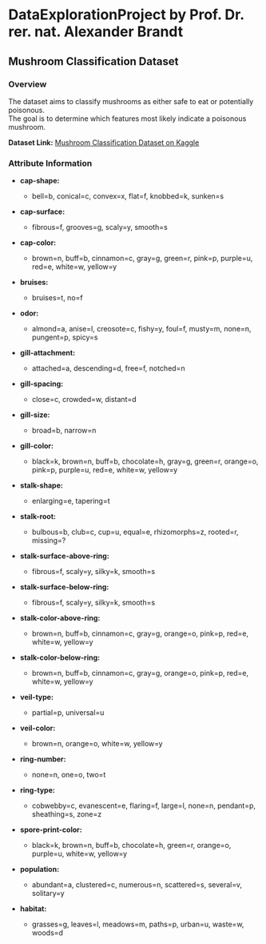 # DataExplorationProject by Prof. Dr. rer. nat. Alexander Brandt

## Mushroom Classification Dataset

### Overview
The dataset aims to classify mushrooms as either safe to eat or potentially poisonous.<br>
The goal is to determine which features most likely indicate a poisonous mushroom.

**Dataset Link:** [Mushroom Classification Dataset on Kaggle](https://www.kaggle.com/datasets/uciml/mushroom-classification)

### Attribute Information

- **cap-shape:** 
  - bell=b, conical=c, convex=x, flat=f, knobbed=k, sunken=s

- **cap-surface:** 
  - fibrous=f, grooves=g, scaly=y, smooth=s

- **cap-color:** 
  - brown=n, buff=b, cinnamon=c, gray=g, green=r, pink=p, purple=u, red=e, white=w, yellow=y

- **bruises:** 
  - bruises=t, no=f

- **odor:** 
  - almond=a, anise=l, creosote=c, fishy=y, foul=f, musty=m, none=n, pungent=p, spicy=s

- **gill-attachment:** 
  - attached=a, descending=d, free=f, notched=n

- **gill-spacing:** 
  - close=c, crowded=w, distant=d

- **gill-size:** 
  - broad=b, narrow=n

- **gill-color:** 
  - black=k, brown=n, buff=b, chocolate=h, gray=g, green=r, orange=o, pink=p, purple=u, red=e, white=w, yellow=y

- **stalk-shape:** 
  - enlarging=e, tapering=t

- **stalk-root:** 
  - bulbous=b, club=c, cup=u, equal=e, rhizomorphs=z, rooted=r, missing=?

- **stalk-surface-above-ring:** 
  - fibrous=f, scaly=y, silky=k, smooth=s

- **stalk-surface-below-ring:** 
  - fibrous=f, scaly=y, silky=k, smooth=s

- **stalk-color-above-ring:** 
  - brown=n, buff=b, cinnamon=c, gray=g, orange=o, pink=p, red=e, white=w, yellow=y

- **stalk-color-below-ring:** 
  - brown=n, buff=b, cinnamon=c, gray=g, orange=o, pink=p, red=e, white=w, yellow=y

- **veil-type:** 
  - partial=p, universal=u

- **veil-color:** 
  - brown=n, orange=o, white=w, yellow=y

- **ring-number:** 
  - none=n, one=o, two=t

- **ring-type:** 
  - cobwebby=c, evanescent=e, flaring=f, large=l, none=n, pendant=p, sheathing=s, zone=z

- **spore-print-color:** 
  - black=k, brown=n, buff=b, chocolate=h, green=r, orange=o, purple=u, white=w, yellow=y

- **population:** 
  - abundant=a, clustered=c, numerous=n, scattered=s, several=v, solitary=y

- **habitat:** 
  - grasses=g, leaves=l, meadows=m, paths=p, urban=u, waste=w, woods=d
